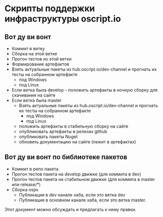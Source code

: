 # Скрипты поддержки инфраструктуры oscript.io

## Вот ду ви вонт

* Коммит в ветку
* Сборка на этой ветке
* Прогон тестов из этой ветки
* Формирование артефактов
* Взять актуальные пакеты из hub.oscript.io/dev-channel и прогнать их тесты на собранном артефакте
    * под Windows
    * под Linux
* Если ветка была develop - положить артефакты в ночную сборку для скачивания на сайте
* Если ветка была master
  * Взять актуальные пакеты из hub.oscript.io/dev-channel и прогнать их тесты на собранном артефакте
    * под Windows
    * под Linux
  * положить артефакты в стабильную сборку на сайте
  * опубликовать артефакты в релизах github
  * опубликовать пакеты Nuget
  * обновить документацию на сайте (лежит в артефактах)
  
## Вот ду ви вонт по библиотеке пакетов
  
* Коммит в репо пакета
* Прогон тестов пакета на develop движке (для коммита в dev)
* Прогон тестов пакета на стабильном движке (для коммита в master или release/\*)
* Сборка ospx
   * Публикация в dev канале хаба, если это ветка dev
   * Публикация в основном канале хаба, если это ветка master.
  
Этот документ можно обсуждать и предлагать к нему правки.
